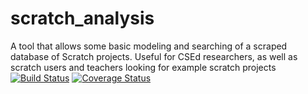 
# scratch_analysis
A tool that allows some basic modeling and searching of a scraped database of Scratch projects. Useful for CSEd researchers, as well as scratch users and teachers looking for example scratch projects
[![Build Status](https://travis-ci.com/mattjohndavidson/scratch_analysis.svg?branch=main)](https://travis-ci.com/mattjohndavidson/scratch_analysis.svg?branch=main)
[![Coverage Status](https://coveralls.io/repos/github/mattjohndavidson/scratch_analysis/badge.svg?branch=main)](https://coveralls.io/github/mattjohndavidson/scratch_analysis?branch=main)